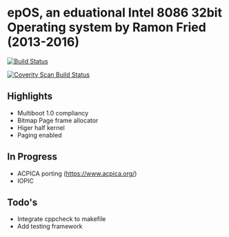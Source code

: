 # epOS, an eduational Intel 8086 32bit Operating system by Ramon Fried (2013-2016)

[![Build Status](https://travis-ci.org/mellowcandle/epOS.svg?branch=master)](https://travis-ci.org/mellowcandle/epOS)

<a href="https://scan.coverity.com/projects/mellowcandle-epos">
  <img alt="Coverity Scan Build Status"
       src="https://scan.coverity.com/projects/10219/badge.svg"/>
</a>

## Highlights

* Multiboot 1.0 compliancy
* Bitmap Page frame allocator
* Higer half kernel
* Paging enabled

## In Progress

* ACPICA porting (https://www.acpica.org/)
* IOPIC

## Todo's

* Integrate cppcheck to makefile
* Add testing framework




